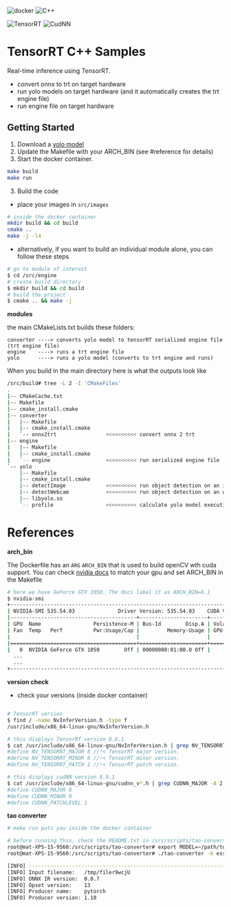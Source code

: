 ![docker](https://img.shields.io/badge/docker-19+-white)
![C++](https://img.shields.io/badge/C++-17+-cyan)

![TensorRT](https://img.shields.io/badge/tensorRT-8.6.1-green)
![CudNN](https://img.shields.io/badge/CudNN-8.9.1-orange)


# TensorRT C++ Samples

Real-time inference using TensorRT.
- convert onnx to trt on target hardware
- run yolo models on target hardware (and it automatically creates the trt engine file)
- run engine file on target hardware


## Getting Started


1. Download a [yolo model](https://github.com/ultralytics/ultralytics)
2. Update the Makefile with your ARCH_BIN (see #reference for details)
3. Start the docker container. 
```bash
make build
make run
```

3. Build the code

- place your images in `src/images`

```bash
# inside the docker container
mkdir build && cd build
cmake ..
make -j -l4

```

- alternatively, if you want to build an individual module alone, you can follow these steps

```bash
# go to module of interest
$ cd /src/engine
# create build directory
$ mkdir build && cd build
# build the project
$ cmake .. && make -j
```

__modules__

the main CMakeLists.txt builds these folders:

```text
converter ----> converts yolo model to tensorRT serialized engine file (trt engine file)
engine    ----> runs a trt engine file
yolo      ----> runs a yolo model (converts to trt engine and runs)
```

When you build in the main directory here is what the outputs look like

```bash
/src/build# tree -L 2 -I 'CMakeFiles'
.
|-- CMakeCache.txt
|-- Makefile
|-- cmake_install.cmake
|-- converter
|   |-- Makefile
|   |-- cmake_install.cmake
|   `-- onnx2trt                <<<<<<<<<< convert onnx 2 trt
|-- engine
|   |-- Makefile
|   |-- cmake_install.cmake
|   `-- engine                  <<<<<<<<<< run serialized engine file
`-- yolo
    |-- Makefile
    |-- cmake_install.cmake
    |-- detectImage             <<<<<<<<<< run object detection on an image with yolo model
    |-- detectWebcam            <<<<<<<<<< run object detection on an webcam with yolo model
    |-- libyolo.so
    `-- profile                 <<<<<<<<<< calculate yolo model execution time when doing detection on image
```


# References

__arch_bin__

The Dockerfile has an `ARG` `ARCH_BIN` that is used to build openCV wth cuda support.
You can check [nvidia docs](https://developer.nvidia.com/cuda-gpus) to match your gpu and set ARCH_BIN in the Makefile


```bash
# here we have GeForce GTX 1050. The docs label it as ARCH_BIN=6.1
$ nvidia-smi
+---------------------------------------------------------------------------------------+
| NVIDIA-SMI 535.54.03              Driver Version: 535.54.03    CUDA Version: 12.2     |
|-----------------------------------------+----------------------+----------------------+
| GPU  Name                 Persistence-M | Bus-Id        Disp.A | Volatile Uncorr. ECC |
| Fan  Temp   Perf          Pwr:Usage/Cap |         Memory-Usage | GPU-Util  Compute M. |
|                                         |                      |               MIG M. |
|=========================================+======================+======================|
|   0  NVIDIA GeForce GTX 1050        Off | 00000000:01:00.0 Off |                  N/A |
  ...
  ...
+---------------------------------------------------------------------------------------+
```

__version check__

-  check your versions (inside docker container)
```bash

# TensorRT version
$ find / -name NvInferVersion.h -type f
/usr/include/x86_64-linux-gnu/NvInferVersion.h

# this displays TensorRT version 8.6.1
$ cat /usr/include/x86_64-linux-gnu/NvInferVersion.h | grep NV_TENSORRT | head -n 3
#define NV_TENSORRT_MAJOR 8 //!< TensorRT major version.
#define NV_TENSORRT_MINOR 6 //!< TensorRT minor version.
#define NV_TENSORRT_PATCH 1 //!< TensorRT patch version.

# this displays cudNN version 8.9.1
$ cat /usr/include/x86_64-linux-gnu/cudnn_v*.h | grep CUDNN_MAJOR -A 2 | head -n 3
#define CUDNN_MAJOR 8
#define CUDNN_MINOR 9
#define CUDNN_PATCHLEVEL 1
```

__tao converter__

```bash
# make run puts you inside the docker container

# before running this, check the README.txt in /src/scripts/tao-converter and install any dependencies and set paths
root@mat-XPS-15-9560:/src/scripts/tao-converter# export MODEL=~/path/to/folder
root@mat-XPS-15-9560:/src/scripts/tao-converter# ./tao-converter -k ess -t fp16 -e $MODEL/ess.engine -o output $MODEL/ess.etlt

[INFO] ----------------------------------------------------------------
[INFO] Input filename:   /tmp/filer9wcjU
[INFO] ONNX IR version:  0.0.7
[INFO] Opset version:    13
[INFO] Producer name:    pytorch
[INFO] Producer version: 1.10
```
